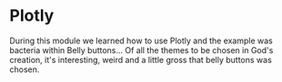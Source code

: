 # Plotly

During this module we learned how to use Plotly and the example was bacteria within Belly buttons...
Of all the themes to be chosen in God's creation, it's interesting, weird and a little gross that belly buttons was chosen.
